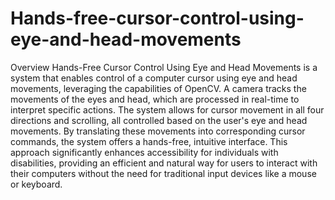 # Hands-free-cursor-control-using-eye-and-head-movements
Overview
Hands-Free Cursor Control Using Eye and Head Movements is a system that enables control of a computer cursor using eye and head movements, leveraging the capabilities of OpenCV. 
A camera tracks the movements of the eyes and head, which are processed in real-time to interpret specific actions.
The system allows for cursor movement in all four directions and scrolling, all controlled based on the user's eye and head movements. 
By translating these movements into corresponding cursor commands, the system offers a hands-free, intuitive interface.
This approach significantly enhances accessibility for individuals with disabilities, providing an efficient and natural way for users to interact with their computers without the need for traditional input devices like a mouse or keyboard.
